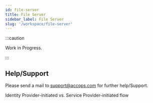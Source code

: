 ```yaml
---
id: file-server
title: File Server
sidebar_label: File Server
slug: '/workspace/file-server'
---
```



:::caution

Work in Progress.

:::


## Help/Support
Please send a mail to support@accops.com for further help/Support.

Identity Provider-initiated vs. Service Provider-initiated flow
